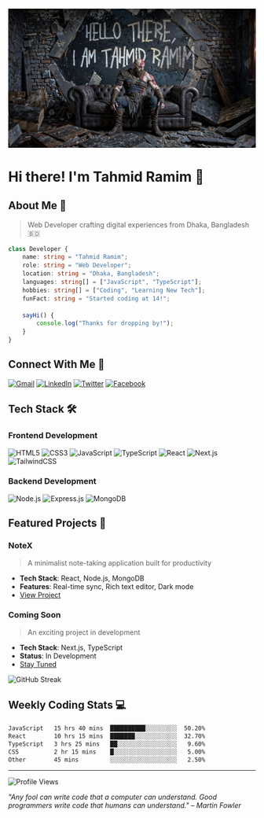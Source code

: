 ![Github Banner](https://raw.githubusercontent.com/Raaaaaaamim/Raaaaaaamim/refs/heads/main/kratos.jpg)

# Hi there! I'm Tahmid Ramim 👋


## About Me 💫
> Web Developer crafting digital experiences from Dhaka, Bangladesh 🇧🇩

```typescript
class Developer {
    name: string = "Tahmid Ramim";
    role: string = "Web Developer";
    location: string = "Dhaka, Bangladesh";
    languages: string[] = ["JavaScript", "TypeScript"];
    hobbies: string[] = ["Coding", "Learning New Tech"];
    funFact: string = "Started coding at 14!";
    
    sayHi() {
        console.log("Thanks for dropping by!");
    }
}
```

## Connect With Me 🤝
[![Gmail](https://img.shields.io/badge/Gmail-tahmidramim0@gmail.com-EA4335?style=flat-square&logo=gmail&logoColor=white)](mailto:tahmidramim0@gmail.com)
[![LinkedIn](https://img.shields.io/badge/LinkedIn-Tahmid_Ramim-0A66C2?style=flat-square&logo=linkedin&logoColor=white)](#)
[![Twitter](https://img.shields.io/badge/Twitter-@ramim-1DA1F2?style=flat-square&logo=twitter&logoColor=white)](#)
[![Facebook](https://img.shields.io/badge/Facebook-Tahmid_Ramim-1877F2?style=flat-square&logo=facebook&logoColor=white)](#)

## Tech Stack 🛠️

### Frontend Development
![HTML5](https://img.shields.io/badge/HTML5-%23E34F26.svg?style=for-the-badge&logo=html5&logoColor=white)
![CSS3](https://img.shields.io/badge/CSS3-%231572B6.svg?style=for-the-badge&logo=css3&logoColor=white)
![JavaScript](https://img.shields.io/badge/JavaScript-%23323330.svg?style=for-the-badge&logo=javascript&logoColor=%23F7DF1E)
![TypeScript](https://img.shields.io/badge/TypeScript-%23007ACC.svg?style=for-the-badge&logo=typescript&logoColor=white)
![React](https://img.shields.io/badge/React-%2320232a.svg?style=for-the-badge&logo=react&logoColor=%2361DAFB)
![Next.js](https://img.shields.io/badge/Next.js-black?style=for-the-badge&logo=next.js&logoColor=white)
![TailwindCSS](https://img.shields.io/badge/TailwindCSS-%2338B2AC.svg?style=for-the-badge&logo=tailwind-css&logoColor=white)

### Backend Development
![Node.js](https://img.shields.io/badge/Node.js-6DA55F?style=for-the-badge&logo=node.js&logoColor=white)
![Express.js](https://img.shields.io/badge/Express.js-%23404d59.svg?style=for-the-badge&logo=express&logoColor=%2361DAFB)
![MongoDB](https://img.shields.io/badge/MongoDB-%234ea94b.svg?style=for-the-badge&logo=mongodb&logoColor=white)

## Featured Projects 🚀

### NoteX
> A minimalist note-taking application built for productivity

- **Tech Stack**: React, Node.js, MongoDB
- **Features**: Real-time sync, Rich text editor, Dark mode
- [View Project](https://github.com/Raaaaaaamim/NoteX)

### Coming Soon
> An exciting project in development
- **Tech Stack**: Next.js, TypeScript
- **Status**: In Development
- [Stay Tuned](#)


![GitHub Streak](https://github-readme-streak-stats.herokuapp.com/?user=Raaaaaaamim&theme=dracula&hide_border=true&background=0D1117)

## Weekly Coding Stats 💻
```text
JavaScript   15 hrs 40 mins  ██████████░░░░░░░░░  50.20%
React        10 hrs 15 mins  ███████░░░░░░░░░░░░  32.70%
TypeScript   3 hrs 25 mins   ██░░░░░░░░░░░░░░░░░   9.60%
CSS          2 hr 15 mins    █░░░░░░░░░░░░░░░░░░   5.00%
Other        45 mins         ░░░░░░░░░░░░░░░░░░░   2.50%
```

---
![Profile Views](https://komarev.com/ghpvc/?username=Raaaaaaamim&color=blueviolet)

*"Any fool can write code that a computer can understand. Good programmers write code that humans can understand." – Martin Fowler*
